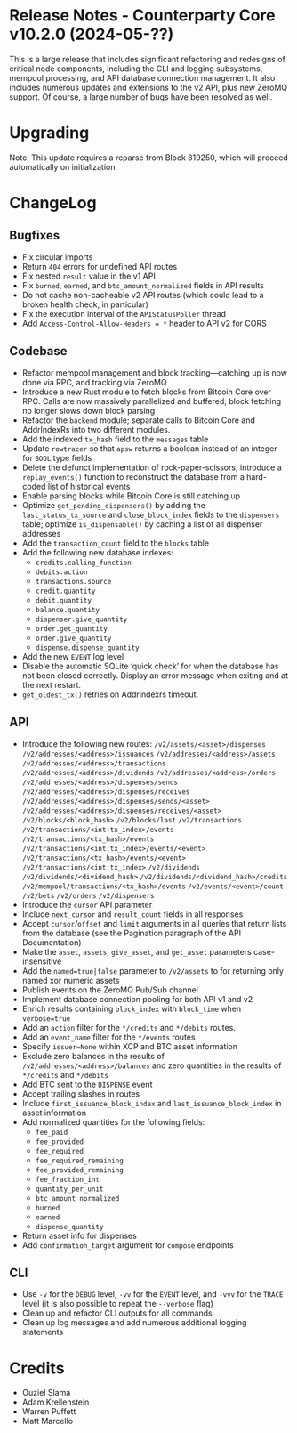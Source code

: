 # Release Notes - Counterparty Core v10.2.0 (2024-05-??)

This is a large release that includes significant refactoring and redesigns of critical node components, including the CLI and logging subsystems, mempool processing, and API database connection management. It also includes numerous updates and extensions to the v2 API, plus new ZeroMQ support. Of course, a large number of bugs have been resolved as well.


# Upgrading

Note: This update requires a reparse from Block 819250, which will proceed automatically on initialization.


# ChangeLog

## Bugfixes
* Fix circular imports
* Return `404` errors for undefined API routes
* Fix nested `result` value in the v1 API
* Fix `burned`, `earned`, and `btc_amount_normalized` fields in API results
* Do not cache non-cacheable v2 API routes (which could lead to a broken health check, in particular)
* Fix the execution interval of the `APIStatusPoller` thread
* Add `Access-Control-Allow-Headers = *` header to API v2 for CORS

## Codebase
* Refactor mempool management and block tracking—catching up is now done via RPC, and tracking via ZeroMQ
* Introduce a new Rust module to fetch blocks from Bitcoin Core over RPC. Calls are now massively parallelized and buffered; block fetching no longer slows down block parsing
* Refactor the `backend` module; separate calls to Bitcoin Core and AddrIndexRs into two different modules.
* Add the indexed `tx_hash` field to the `messages` table
* Update `rowtracer` so that `apsw` returns a boolean instead of an integer for `BOOL` type fields
* Delete the defunct implementation of rock-paper-scissors; introduce a `replay_events()` function to reconstruct the database from a hard-coded list of historical events
* Enable parsing blocks while Bitcoin Core is still catching up
* Optimize `get_pending_dispensers()` by adding the `last_status_tx_source` and `close_block_index` fields to the `dispensers` table; optimize `is_dispensable()` by caching a list of all dispenser addresses
* Add the `transaction_count` field to the `blocks` table
* Add the following new database indexes:
    - `credits.calling_function`
    - `debits.action`
    - `transactions.source`
    - `credit.quantity`
    - `debit.quantity`
    - `balance.quantity`
    - `dispenser.give_quantity`
    - `order.get_quantity`
    - `order.give_quantity`
    - `dispense.dispense_quantity`
* Add the new `EVENT` log level
* Disable the automatic SQLite ‘quick check’ for when the database has not been closed correctly. Display an error message when exiting and at the next restart.
* `get_oldest_tx()` retries on Addrindexrs timeout.

## API
* Introduce the following new routes:
    `/v2/assets/<asset>/dispenses`
    `/v2/addresses/<address>/issuances`
    `/v2/addresses/<address>/assets`
    `/v2/addresses/<address>/transactions`
    `/v2/addresses/<address>/dividends`
    `/v2/addresses/<address>/orders`
    `/v2/addresses/<address>/dispenses/sends`
    `/v2/addresses/<address>/dispenses/receives`
    `/v2/addresses/<address>/dispenses/sends/<asset>`
    `/v2/addresses/<address>/dispenses/receives/<asset>`
    `/v2/blocks/<block_hash>`
    `/v2/blocks/last`
    `/v2/transactions`
    `/v2/transactions/<int:tx_index>/events`
    `/v2/transactions/<tx_hash>/events`
    `/v2/transactions/<int:tx_index>/events/<event>`
    `/v2/transactions/<tx_hash>/events/<event>`
    `/v2/transactions/<int:tx_index>`
    `/v2/dividends`
    `/v2/dividends/<dividend_hash>`
    `/v2/dividends/<dividend_hash>/credits`
    `/v2/mempool/transactions/<tx_hash>/events`
    `/v2/events/<event>/count`
    `/v2/bets`
    `/v2/orders`
    `/v2/dispensers`
* Introduce the `cursor` API parameter
* Include `next_cursor` and `result_count` fields in all responses
* Accept `cursor`/`offset` and `limit` arguments in all queries that return lists from the database (see the Pagination paragraph of the API Documentation)
* Make the `asset`, `assets`, `give_asset`, and `get_asset` parameters case-insensitive
* Add the `named=true|false` parameter to `/v2/assets` to for returning only named xor numeric assets
* Publish events on the ZeroMQ Pub/Sub channel
* Implement database connection pooling for both API v1 and v2
* Enrich results containing `block_index` with `block_time` when `verbose=true`
* Add an `action` filter for the `*/credits` and `*/debits` routes.
* Add an `event_name` filter for the `*/events` routes
* Specify `issuer=None` within XCP and BTC asset information
* Exclude zero balances in the results of `/v2/addresses/<address>/balances` and zero quantities in the results of `*/credits` and `*/debits`
* Add BTC sent to the `DISPENSE` event
* Accept trailing slashes in routes
* Include `first_issuance_block_index` and `last_issuance_block_index` in asset information
* Add normalized quantities for the following fields:
    - `fee_paid`
    - `fee_provided`
    - `fee_required`
    - `fee_required_remaining`
    - `fee_provided_remaining`
    - `fee_fraction_int`
    - `quantity_per_unit`
    - `btc_amount_normalized`
    - `burned`
    - `earned`
    - `dispense_quantity`
* Return asset info for dispenses
* Add `confirmation_target` argument for `compose` endpoints


## CLI
* Use `-v` for the `DEBUG` level, `-vv` for the `EVENT` level, and `-vvv` for the `TRACE` level (it is also possible to repeat the `--verbose` flag)
* Clean up and refactor CLI outputs for all commands
* Clean up log messages and add numerous additional logging statements


# Credits
* Ouziel Slama
* Adam Krellenstein
* Warren Puffett
* Matt Marcello
